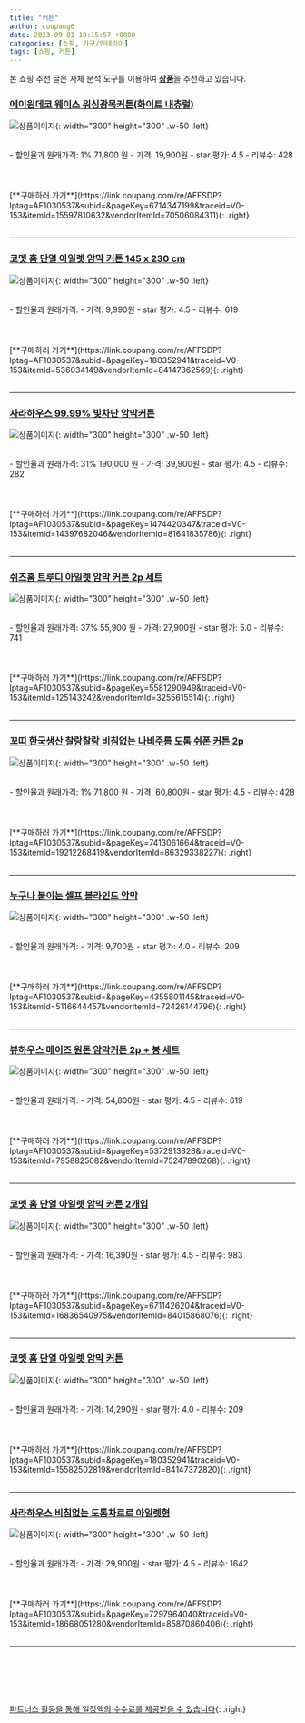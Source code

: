 ```yaml
---
title: "커튼"
author: coupang6
date: 2023-09-01 18:15:57 +0800
categories: [쇼핑, 가구/인테리어]
tags: [쇼핑, 커튼]
---
```


본 쇼핑 추천 글은 자체 분석 도구를 이용하여 [**상품**](https://link.coupang.com/a/bao1ui)을 추천하고 있습니다.

### [에이원데코 웨이스 워싱광목커튼(화이트 내츄럴)](https://link.coupang.com/re/AFFSDP?lptag=AF1030537&subid=&pageKey=6714347199&traceid=V0-153&itemId=15597810632&vendorItemId=70506084311)

![상품이미지](https://thumbnail6.coupangcdn.com/thumbnails/remote/230x230ex/image/vendor_inventory/9428/601f4e25cd37fcc697fe44e47571d3157f20377dedbda25a0ea506e78795.JPG){: width="300" height="300" .w-50 .left}


<br>
- 할인율과 원래가격: 1%  71,800   원
- 가격: 19,900원
- star 평가: 4.5
- 리뷰수: 428
<br>
<br>
<br>
<br>
[**구매하러 가기**](https://link.coupang.com/re/AFFSDP?lptag=AF1030537&subid=&pageKey=6714347199&traceid=V0-153&itemId=15597810632&vendorItemId=70506084311){: .right}
<br>
<br>

---

### [코멧 홈 단열 아일렛 암막 커튼 145 x 230 cm](https://link.coupang.com/re/AFFSDP?lptag=AF1030537&subid=&pageKey=180352941&traceid=V0-153&itemId=536034149&vendorItemId=84147362569)

![상품이미지](https://thumbnail6.coupangcdn.com/thumbnails/remote/230x230ex/image/retail/images/2021206491146592-dc823557-434d-4d07-a71d-a695d46b1bc8.jpg){: width="300" height="300" .w-50 .left}


<br>
- 할인율과 원래가격: 
- 가격: 9,990원
- star 평가: 4.5
- 리뷰수: 619
<br>
<br>
<br>
<br>
[**구매하러 가기**](https://link.coupang.com/re/AFFSDP?lptag=AF1030537&subid=&pageKey=180352941&traceid=V0-153&itemId=536034149&vendorItemId=84147362569){: .right}
<br>
<br>

---

### [사라하우스 99.99% 빛차단 암막커튼](https://link.coupang.com/re/AFFSDP?lptag=AF1030537&subid=&pageKey=1474420347&traceid=V0-153&itemId=14397682046&vendorItemId=81641835786)

![상품이미지](https://thumbnail6.coupangcdn.com/thumbnails/remote/230x230ex/image/retail/images/3728709446456636-e9ccfd62-54c5-41fd-b1d9-412ba15ca952.jpg){: width="300" height="300" .w-50 .left}


<br>
- 할인율과 원래가격: 31%  190,000   원
- 가격: 39,900원
- star 평가: 4.5
- 리뷰수: 282
<br>
<br>
<br>
<br>
[**구매하러 가기**](https://link.coupang.com/re/AFFSDP?lptag=AF1030537&subid=&pageKey=1474420347&traceid=V0-153&itemId=14397682046&vendorItemId=81641835786){: .right}
<br>
<br>

---

### [쉬즈홈 트루디 아일렛 암막 커튼 2p 세트](https://link.coupang.com/re/AFFSDP?lptag=AF1030537&subid=&pageKey=5581290949&traceid=V0-153&itemId=125143242&vendorItemId=3255615514)

![상품이미지](https://thumbnail8.coupangcdn.com/thumbnails/remote/230x230ex/image/retail/images/6497634619555309-4ecdabaa-84b3-443a-9ddb-30b5bfe8147d.jpg){: width="300" height="300" .w-50 .left}


<br>
- 할인율과 원래가격: 37%  55,900   원
- 가격: 27,900원
- star 평가: 5.0
- 리뷰수: 741
<br>
<br>
<br>
<br>
[**구매하러 가기**](https://link.coupang.com/re/AFFSDP?lptag=AF1030537&subid=&pageKey=5581290949&traceid=V0-153&itemId=125143242&vendorItemId=3255615514){: .right}
<br>
<br>

---

### [꼬띠 한국생산 찰랑찰랑 비침없는 나비주름 도톰 쉬폰 커튼 2p](https://link.coupang.com/re/AFFSDP?lptag=AF1030537&subid=&pageKey=7413061664&traceid=V0-153&itemId=19212268419&vendorItemId=86329338227)

![상품이미지](https://thumbnail7.coupangcdn.com/thumbnails/remote/230x230ex/image/vendor_inventory/f1a2/01cc81145ce79a241029469e250be833e2ff20b70f746b9faad777e383e8.jpg){: width="300" height="300" .w-50 .left}


<br>
- 할인율과 원래가격: 1%  71,800   원
- 가격: 60,800원
- star 평가: 4.5
- 리뷰수: 428
<br>
<br>
<br>
<br>
[**구매하러 가기**](https://link.coupang.com/re/AFFSDP?lptag=AF1030537&subid=&pageKey=7413061664&traceid=V0-153&itemId=19212268419&vendorItemId=86329338227){: .right}
<br>
<br>

---

### [누구나 붙이는 셀프 블라인드 암막](https://link.coupang.com/re/AFFSDP?lptag=AF1030537&subid=&pageKey=4355801145&traceid=V0-153&itemId=5116644457&vendorItemId=72426144796)

![상품이미지](https://thumbnail9.coupangcdn.com/thumbnails/remote/230x230ex/image/retail/images/2366206066021504-9827ac2a-e812-4fc9-8446-b9e18052844b.jpg){: width="300" height="300" .w-50 .left}


<br>
- 할인율과 원래가격: 
- 가격: 9,700원
- star 평가: 4.0
- 리뷰수: 209
<br>
<br>
<br>
<br>
[**구매하러 가기**](https://link.coupang.com/re/AFFSDP?lptag=AF1030537&subid=&pageKey=4355801145&traceid=V0-153&itemId=5116644457&vendorItemId=72426144796){: .right}
<br>
<br>

---

### [뷰하우스 메이즈 원톤 암막커튼 2p + 봉 세트](https://link.coupang.com/re/AFFSDP?lptag=AF1030537&subid=&pageKey=5372913328&traceid=V0-153&itemId=7958825082&vendorItemId=75247890268)

![상품이미지](https://thumbnail10.coupangcdn.com/thumbnails/remote/230x230ex/image/retail/images/4613152433106695-815f41a8-78e4-4fd9-a665-44d026b1c675.jpg){: width="300" height="300" .w-50 .left}


<br>
- 할인율과 원래가격: 
- 가격: 54,800원
- star 평가: 4.5
- 리뷰수: 619
<br>
<br>
<br>
<br>
[**구매하러 가기**](https://link.coupang.com/re/AFFSDP?lptag=AF1030537&subid=&pageKey=5372913328&traceid=V0-153&itemId=7958825082&vendorItemId=75247890268){: .right}
<br>
<br>

---

### [코멧 홈 단열 아일렛 암막 커튼 2개입](https://link.coupang.com/re/AFFSDP?lptag=AF1030537&subid=&pageKey=6711426204&traceid=V0-153&itemId=16836540975&vendorItemId=84015868076)

![상품이미지](https://thumbnail9.coupangcdn.com/thumbnails/remote/230x230ex/image/retail/images/6599491629301926-4d334e81-2396-4f5e-a2cd-d16ad0e64ca5.jpg){: width="300" height="300" .w-50 .left}


<br>
- 할인율과 원래가격: 
- 가격: 16,390원
- star 평가: 4.5
- 리뷰수: 983
<br>
<br>
<br>
<br>
[**구매하러 가기**](https://link.coupang.com/re/AFFSDP?lptag=AF1030537&subid=&pageKey=6711426204&traceid=V0-153&itemId=16836540975&vendorItemId=84015868076){: .right}
<br>
<br>

---

### [코멧 홈 단열 아일렛 암막 커튼](https://link.coupang.com/re/AFFSDP?lptag=AF1030537&subid=&pageKey=180352941&traceid=V0-153&itemId=15582502819&vendorItemId=84147372820)

![상품이미지](https://thumbnail7.coupangcdn.com/thumbnails/remote/230x230ex/image/retail/images/1997051303729170-7e899278-f344-4cff-8fa7-0e2be6067c64.jpg){: width="300" height="300" .w-50 .left}


<br>
- 할인율과 원래가격: 
- 가격: 14,290원
- star 평가: 4.0
- 리뷰수: 209
<br>
<br>
<br>
<br>
[**구매하러 가기**](https://link.coupang.com/re/AFFSDP?lptag=AF1030537&subid=&pageKey=180352941&traceid=V0-153&itemId=15582502819&vendorItemId=84147372820){: .right}
<br>
<br>

---

### [사라하우스 비침없는 도톰차르르 아일렛형](https://link.coupang.com/re/AFFSDP?lptag=AF1030537&subid=&pageKey=7297964040&traceid=V0-153&itemId=18668051280&vendorItemId=85870860406)

![상품이미지](https://thumbnail7.coupangcdn.com/thumbnails/remote/230x230ex/image/vendor_inventory/6324/99d6d9d6053e4f7f8462dd61327116d6710e86eb733807b5f5a12e17e3f6.jpg){: width="300" height="300" .w-50 .left}


<br>
- 할인율과 원래가격: 
- 가격: 29,900원
- star 평가: 4.5
- 리뷰수: 1642
<br>
<br>
<br>
<br>
[**구매하러 가기**](https://link.coupang.com/re/AFFSDP?lptag=AF1030537&subid=&pageKey=7297964040&traceid=V0-153&itemId=18668051280&vendorItemId=85870860406){: .right}
<br>
<br>

---
<br><br><br><br><br> [파트너스 활동을 통해 일정액의 수수료를 제공받을 수 있습니다](https://link.coupang.com/a/bao1ui){: .right}
